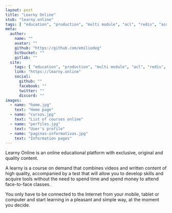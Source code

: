 ```yaml
---
layout: post
title: "Learny Online"
stub: "learny.online"
tags: [ "education", "production", "multi module", "acl", "redis", "assets manager", "social login", "phalcon 3x", "responsive design", "AWS", "Bootstrap", "startup" ]
meta:
  author:
    name: ""
    avatar: ""
    github: "https://github.com/emiliodeg"
    bitbucket: ""
    gitlab: ""
  site:
    tags: [ "education", "production", "multi module", "acl", "redis", "assets manager", "social login", "phalcon 3x", "responsive design", "AWS", "Bootstrap", "startup" ]
    link: "https://learny.online"
    social:
      github: ""
      facebook: ""
      twitter: ""
      discord: ""
images:
  - name: "home.jpg"
    text: "Home page"
  - name: "cursos.jpg"
    text: "List of courses online"
  - name: "perfiles.jpg"
    text: "User's profile"
  - name: "paginas-informativas.jpg"
    text: "Information pages"
---
```

Learny Online is an online educational platform with exclusive, original and quality content.

A learny is a course on demand that combines videos and written content of high quality, 
accompanied by a test that will allow you to develop skills and acquire tools without the 
need to spend time and spend money to attend face-to-face classes. 
<!--more-->
You only have to be 
connected to the Internet from your mobile, tablet or computer and start learning in a 
pleasant and simple way, at the moment you decide.
